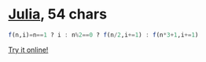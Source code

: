 # [Julia][1], 54 chars
    
```julia
f(n,i)=n==1 ? i : n%2==0 ? f(n/2,i+=1) : f(n*3+1,i+=1)
```    
[Try it online!][2]
    
[1]: https://julialang.org/
[2]: https://tio.run/##JcnBCkBAEIDhV5mL2mHErFBqeBA5uKgRk0Tt268tx@//9/fQlUOMmzNSFBNhmEBhAMu8SJ2QVuVJC2FMOSlvCv4dr1vtOcyd6@VCOW4uUI0EsyfgjqAl6BfE@AE


